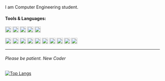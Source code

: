 <!-- ![](cat.gif) -->

<!--
**0736b/0736b** is a ✨ _special_ ✨ repository because its `README.md` (this file) appears on your GitHub profile.
![0736b's github stats](https://github-readme-stats.vercel.app/api?username=0736b)
![0736b's github stats](https://github-readme-stats.vercel.app/api?username=0736b)
![](vtec.gif) -->


<!-- ### Hi there 👋, my name is Boom -->
I am Computer Engineering student.
#### Tools & Languages: 
[<img src='https://cdn.jsdelivr.net/npm/simple-icons@3.0.1/icons/github.svg' alt='github' height='20'>](https://github.com/0736b/)   [<img src='https://www.vectorlogo.zone/logos/visualstudio_code/visualstudio_code-icon.svg' alt='vscode' height='20'>](https://code.visualstudio.com)  [<img src='https://www.vectorlogo.zone/logos/nodejs/nodejs-icon.svg' alt='nodejs' height='20'>](https://nodejs.org/en/) [<img src='https://www.vectorlogo.zone/logos/npmjs/npmjs-ar21.svg' alt='npm' height='20'>](https://www.npmjs.com)  [<img src='https://www.vectorlogo.zone/logos/yarnpkg/yarnpkg-ar21.svg' alt='yarn' height='20'>](https://yarnpkg.com)

[<img src='https://www.vectorlogo.zone/logos/java/java-icon.svg' alt='java' height='20'>](https://www.java.com/en/)  [<img src='https://seeklogo.com/images/C/c-logo-43CE78FF9C-seeklogo.com.png' alt='cplusplus' height='20'>](https://www.cplusplus.com)  [<img src='https://upload.vectorlogo.zone/logos/javascript/images/239ec8a4-163e-4792-83b6-3f6d96911757.svg' alt='js' height='20'>](https://www.javascript.com)  [<img src='https://www.vectorlogo.zone/logos/typescriptlang/typescriptlang-icon.svg' alt='ts' height='20'>](https://www.typescriptlang.org)  [<img src='https://www.vectorlogo.zone/logos/reactjs/reactjs-icon.svg' alt='react' height='20'>](https://reactjs.org)  [<img src='https://www.vectorlogo.zone/logos/w3_html5/w3_html5-icon.svg' alt='html' height='20'>](https://en.wikipedia.org/wiki/HTML)  [<img src='https://www.vectorlogo.zone/logos/w3_css/w3_css-icon.svg' alt='css' height='20'>](https://en.wikipedia.org/wiki/CSS)  [<img src='https://www.vectorlogo.zone/logos/json/json-icon.svg' alt='json' height='20'>](https://www.json.org/json-en.html)  [<img src='https://www.vectorlogo.zone/logos/expressjs/expressjs-icon.svg' alt='express' height='20'>](https://expressjs.com)  [<img src='https://www.vectorlogo.zone/logos/js_discord/js_discord-icon.svg' alt='discordjs' height='20'>](https://discord.js.org/)<hr>
<!-- ###### Sometimes I like to do art.
[<img src='https://upload.wikimedia.org/wikipedia/commons/c/cb/Processing_2021_logo.svg' alt='processing4' height='20'>](https://processing.org)  [<img src='https://storage.googleapis.com/opensea-static/Logomark/Logomark-Blue.png' alt='opensea.io' height='20'>](https://opensea.io/collection/generativeworm)   -->
###### Please be patient. New Coder
[![Top Langs](https://github-readme-stats.vercel.app/api/top-langs/?username=0736b&layout=compact)](https://github.com/anuraghazra/github-readme-stats)

<!-- ![GitHub metrics](https://metrics.lecoq.io/0736b)   -->

<!-- ![Profile views](https://gpvc.arturio.dev/0736b)   -->
